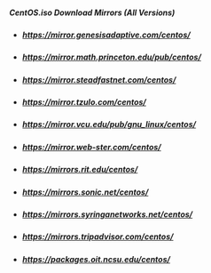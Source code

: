 <h5>CentOS.iso Download Mirrors (All Versions)</h5>
<ul>
<li><h5><a href="https://mirror.genesisadaptive.com/centos/">https://mirror.genesisadaptive.com/centos/</a></h5></li>
<li><h5><a href="https://mirror.math.princeton.edu/pub/centos/">https://mirror.math.princeton.edu/pub/centos/</a></h5></li>
<li><h5><a href="https://mirror.steadfastnet.com/centos/">https://mirror.steadfastnet.com/centos/</a></h5></li>
<li><h5><a href="https://mirror.tzulo.com/centos/">https://mirror.tzulo.com/centos/</a></h5></li>
<li><h5><a href="https://mirror.vcu.edu/pub/gnu_linux/centos/">https://mirror.vcu.edu/pub/gnu_linux/centos/</a></h5></li>
<li><h5><a href="https://mirror.web-ster.com/centos/">https://mirror.web-ster.com/centos/</a></h5></li>
<li><h5><a href="https://mirrors.rit.edu/centos/">https://mirrors.rit.edu/centos/</a></h5></li>
<li><h5><a href="https://mirrors.sonic.net/centos/">https://mirrors.sonic.net/centos/</a></h5></li>
<li><h5><a href="https://mirrors.syringanetworks.net/centos/">https://mirrors.syringanetworks.net/centos/</a></h5></li>
<li><h5><a href="https://mirrors.tripadvisor.com/centos/">https://mirrors.tripadvisor.com/centos/</a></h5></li>
<li><h5><a href="https://packages.oit.ncsu.edu/centos/">https://packages.oit.ncsu.edu/centos/</a></h5></li>
</ul>